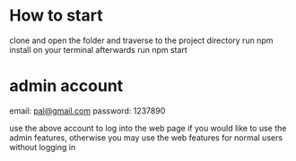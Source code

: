 # How to start
clone and open the folder and traverse to the project directory
run npm install on your terminal
afterwards run npm start

# admin account
email: pal@gmail.com
password: 1237890

use the above account to log into the web page if you would like to use the admin features, otherwise you may use the web features for normal users without logging in
